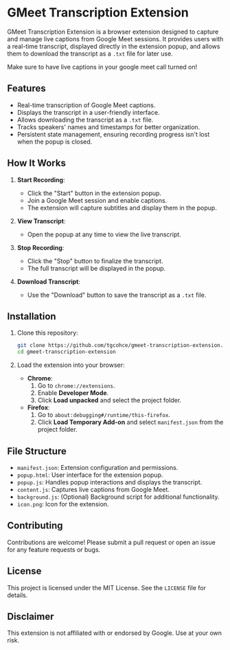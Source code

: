 # GMeet Transcription Extension

GMeet Transcription Extension is a browser extension designed to capture and manage live captions from Google Meet sessions. It provides users with a real-time transcript, displayed directly in the extension popup, and allows them to download the transcript as a `.txt` file for later use.

Make sure to have live captions in your google meet call turned on!

## Features
- Real-time transcription of Google Meet captions.
- Displays the transcript in a user-friendly interface.
- Allows downloading the transcript as a `.txt` file.
- Tracks speakers' names and timestamps for better organization.
- Persistent state management, ensuring recording progress isn't lost when the popup is closed.

## How It Works
1. **Start Recording**:
   - Click the "Start" button in the extension popup.
   - Join a Google Meet session and enable captions.
   - The extension will capture subtitles and display them in the popup.

2. **View Transcript**:
   - Open the popup at any time to view the live transcript.

3. **Stop Recording**:
   - Click the "Stop" button to finalize the transcript.
   - The full transcript will be displayed in the popup.

4. **Download Transcript**:
   - Use the "Download" button to save the transcript as a `.txt` file.

## Installation
1. Clone this repository:
   ```bash
   git clone https://github.com/tgcohce/gmeet-transcription-extension.git
   cd gmeet-transcription-extension
   ```

2. Load the extension into your browser:
   - **Chrome**:
     1. Go to `chrome://extensions`.
     2. Enable **Developer Mode**.
     3. Click **Load unpacked** and select the project folder.
   - **Firefox**:
     1. Go to `about:debugging#/runtime/this-firefox`.
     2. Click **Load Temporary Add-on** and select `manifest.json` from the project folder.

## File Structure
- `manifest.json`: Extension configuration and permissions.
- `popup.html`: User interface for the extension popup.
- `popup.js`: Handles popup interactions and displays the transcript.
- `content.js`: Captures live captions from Google Meet.
- `background.js`: (Optional) Background script for additional functionality.
- `icon.png`: Icon for the extension.


## Contributing
Contributions are welcome! Please submit a pull request or open an issue for any feature requests or bugs.

## License
This project is licensed under the MIT License. See the `LICENSE` file for details.

## Disclaimer
This extension is not affiliated with or endorsed by Google. Use at your own risk.
